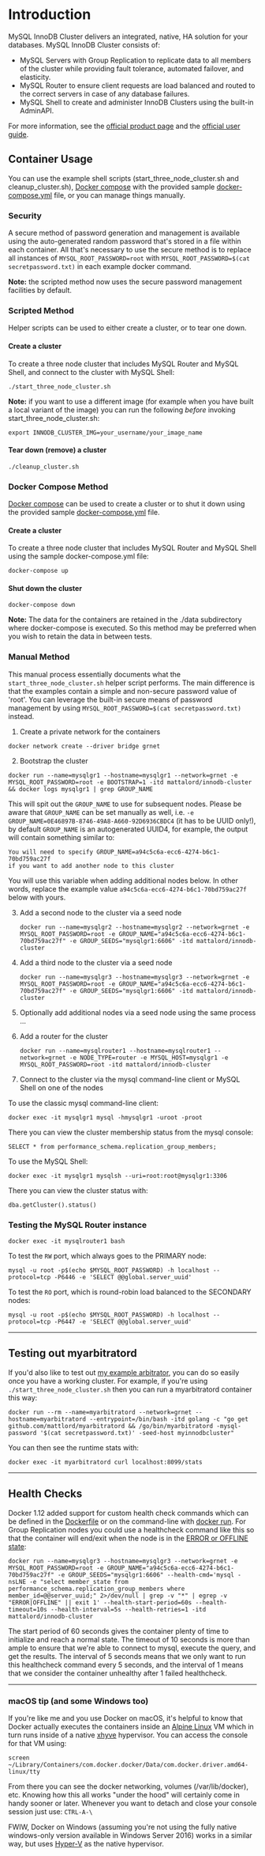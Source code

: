 # Introduction

MySQL InnoDB Cluster delivers an integrated, native, HA solution for your databases. MySQL InnoDB Cluster consists of:
 * MySQL Servers with Group Replication to replicate data to all members of the cluster while providing fault tolerance, automated failover, and elasticity.
 * MySQL Router to ensure client requests are load balanced and routed to the correct servers in case of any database failures.
 * MySQL Shell to create and administer InnoDB Clusters using the built-in AdminAPI.

For more information, see the [official product page](https://www.mysql.com/products/enterprise/high_availability.html) and the [official user guide](https://dev.mysql.com/doc/refman/5.7/en/mysql-innodb-cluster-userguide.html). 

## Container Usage

You can use the example shell scripts (start_three_node_cluster.sh and cleanup_cluster.sh), [Docker compose](https://docs.docker.com/compose/) with the provided sample [docker-compose.yml](https://docs.docker.com/compose/compose-file/) file, or you can manage things manually.

### Security

A secure method of password generation and management is available using the auto-generated random password that's stored in a file within each container.
All that's necessary to use the secure method is to replace all instances of ```MYSQL_ROOT_PASSWORD=root``` with ```MYSQL_ROOT_PASSWORD=$(cat secretpassword.txt)``` in each example docker command.

**Note:** the scripted method now uses the secure password management facilities by default.

### Scripted Method

Helper scripts can be used to either create a cluster, or to tear one down.

#### Create a cluster

To create a three node cluster that includes MySQL Router and MySQL Shell, and connect to the cluster with MySQL Shell:

  ```./start_three_node_cluster.sh```

**Note:** if you want to use a different image (for example when you have built a local variant of the image) you can run the following *before* invoking start_three_node_cluster.sh:

  ```export INNODB_CLUSTER_IMG=your_username/your_image_name```

#### Tear down (remove) a cluster

  ```./cleanup_cluster.sh```

### Docker Compose Method

[Docker compose](https://docs.docker.com/compose/) can be used to create a cluster or to shut it down using the provided sample [docker-compose.yml](https://docs.docker.com/compose/compose-file/) file.

#### Create a cluster

To create a three node cluster that includes MySQL Router and MySQL Shell using the sample docker-compose.yml file:

  ```docker-compose up```

#### Shut down the cluster

  ```docker-compose down```

**Note:** The data for the containers are retained in the ./data subdirectory where docker-compose is executed. So this method may be preferred when you wish to retain the data in between tests. 

### Manual Method
This manual process essentially documents what the `start_three_node_cluster.sh` helper script performs. The main difference is that the examples contain a simple and non-secure password value of 'root'. You can leverage the built-in secure means of password management by using ```MYSQL_ROOT_PASSWORD=$(cat secretpassword.txt)``` instead.

1. Create a private network for the containers

  ```
  docker network create --driver bridge grnet
  ```

2. Bootstrap the cluster

  ```
  docker run --name=mysqlgr1 --hostname=mysqlgr1 --network=grnet -e MYSQL_ROOT_PASSWORD=root -e BOOTSTRAP=1 -itd mattalord/innodb-cluster && docker logs mysqlgr1 | grep GROUP_NAME
  ```

  This will spit out the `GROUP_NAME` to use for subsequent nodes. Please be aware that `GROUP_NAME` can be set manually as well, i.e. `-e GROUP_NAME=0E46897B-8746-49A8-A660-92D6936CBDC4` (it has to be UUID only!), by default `GROUP_NAME` is an autogenerated UUID4, for example,
  the output will contain something similar to:

  ```
  You will need to specify GROUP_NAME=a94c5c6a-ecc6-4274-b6c1-70bd759ac27f 
  if you want to add another node to this cluster
  ```

  You will use this variable when adding additional nodes below. In other words, replace the example value `a94c5c6a-ecc6-4274-b6c1-70bd759ac27f` below with yours.

3. Add a second node to the cluster via a seed node

   ```
   docker run --name=mysqlgr2 --hostname=mysqlgr2 --network=grnet -e MYSQL_ROOT_PASSWORD=root -e GROUP_NAME="a94c5c6a-ecc6-4274-b6c1-70bd759ac27f" -e GROUP_SEEDS="mysqlgr1:6606" -itd mattalord/innodb-cluster
   ```

4. Add a third node to the cluster via a seed node

   ```
   docker run --name=mysqlgr3 --hostname=mysqlgr3 --network=grnet -e MYSQL_ROOT_PASSWORD=root -e GROUP_NAME="a94c5c6a-ecc6-4274-b6c1-70bd759ac27f" -e GROUP_SEEDS="mysqlgr1:6606" -itd mattalord/innodb-cluster
   ```

5. Optionally add additional nodes via a seed node using the same process ...

6. Add a router for the cluster 

   ```
   docker run --name=mysqlrouter1 --hostname=mysqlrouter1 --network=grnet -e NODE_TYPE=router -e MYSQL_HOST=mysqlgr1 -e MYSQL_ROOT_PASSWORD=root -itd mattalord/innodb-cluster
   ```

7. Connect to the cluster via the mysql command-line client or MySQL Shell on one of the nodes

  To use the classic mysql command-line client:

  ```docker exec -it mysqlgr1 mysql -hmysqlgr1 -uroot -proot```

  There you can view the cluster membership status from the mysql console:

  ```SELECT * from performance_schema.replication_group_members;```

  To use the MySQL Shell:

  ```docker exec -it mysqlgr1 mysqlsh --uri=root:root@mysqlgr1:3306```

  There you can view the cluster status with:

  ```dba.getCluster().status()```

### Testing the MySQL Router instance

  ```docker exec -it mysqlrouter1 bash```

To test the `RW` port, which always goes to the PRIMARY node:

  ```mysql -u root -p$(echo $MYSQL_ROOT_PASSWORD) -h localhost --protocol=tcp -P6446 -e 'SELECT @@global.server_uuid'```

To test the `RO` port, which is round-robin load balanced to the SECONDARY nodes:

  ```mysql -u root -p$(echo $MYSQL_ROOT_PASSWORD) -h localhost --protocol=tcp -P6447 -e 'SELECT @@global.server_uuid'```

---

## Testing out myarbitratord 
  If you'd also like to test out [my example arbitrator](https://github.com/mattlord/myarbitratord), you can do so easily once you have a working cluster. For example, if you're using ```./start_three_node_cluster.sh``` then you can run a myarbitratord container this way:

  ```
  docker run --rm --name=myarbitratord --network=grnet --hostname=myarbitratord --entrypoint=/bin/bash -itd golang -c "go get github.com/mattlord/myarbitratord && /go/bin/myarbitratord -mysql-password '$(cat secretpassword.txt)' -seed-host myinnodbcluster"
  ```   

  You can then see the runtime stats with:
  ```
  docker exec -it myarbitratord curl localhost:8099/stats
  ```

---

## Health Checks
  Docker 1.12 added support for custom health check commands which can be defined in the [Dockerfile](https://docs.docker.com/engine/reference/builder/#healthcheck) or on the command-line with [docker run](https://docs.docker.com/engine/reference/run/#healthcheck). For Group Replication nodes you could use a healthcheck command like this so that the container will end/exit when the node is in the [ERROR or OFFLINE state](https://dev.mysql.com/doc/refman/5.7/en/group-replication-server-states.html):

  ```
  docker run --name=mysqlgr3 --hostname=mysqlgr3 --network=grnet -e MYSQL_ROOT_PASSWORD=root -e GROUP_NAME="a94c5c6a-ecc6-4274-b6c1-70bd759ac27f" -e GROUP_SEEDS="mysqlgr1:6606" --health-cmd='mysql -nsLNE -e "select member_state from performance_schema.replication_group_members where member_id=@@server_uuid;" 2>/dev/null | grep -v "*" | egrep -v "ERROR|OFFLINE" || exit 1' --health-start-period=60s --health-timeout=10s --health-interval=5s --health-retries=1 -itd mattalord/innodb-cluster
  ```

  The start period of 60 seconds gives the container plenty of time to initialize and reach a normal state. The timeout of 10 seconds is more than ample to ensure that we're able to connect to mysql, execute the query, and get the results. The interval of 5 seconds means that we only want to run this healthcheck command every 5 seconds, and the interval of 1 means that we consider the container unhealthy after 1 failed healthcheck. 

---

### macOS tip (and some Windows too)
  If you're like me and you use Docker on macOS, it's helpful to know that Docker actually executes the containers inside an [Alpine Linux](https://alpinelinux.org) VM which in turn runs inside of a native [xhyve](http://www.pagetable.com/?p=831) hypervisor. You can access the console for that VM using:
  ```
  screen ~/Library/Containers/com.docker.docker/Data/com.docker.driver.amd64-linux/tty
  ```

From there you can see the docker networking, volumes (/var/lib/docker), etc. Knowing how this all works "under the hood" will certainly come in handy sooner or later. Whenever you want to detach and close your console session just use:
```CTRL-A-\```

FWIW, Docker on Windows (assuming you're not using the fully native windows-only version available in Windows Server 2016) works in a similar way, but uses [Hyper-V](https://en.wikipedia.org/wiki/Hyper-V) as the native hypervisor.
